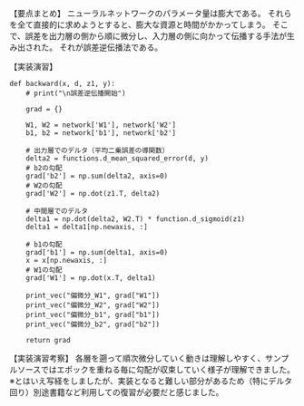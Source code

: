 【要点まとめ】
ニューラルネットワークのパラメータ量は膨大である。
それらを全て直接的に求めようとすると、膨大な資源と時間がかかってしまう。
そこで、誤差を出力層の側から順に微分し、入力層の側に向かって伝播する手法が生み出された。
それが誤差逆伝播法である。

【実装演習】
```
def backward(x, d, z1, y):
    # print("\n誤差逆伝播開始")

    grad = {}

    W1, W2 = network['W1'], network['W2']
    b1, b2 = network['b1'], network['b2']

    # 出力層でのデルタ（平均二乗誤差の導関数）
    delta2 = functions.d_mean_squared_error(d, y)
    # b2の勾配
    grad['b2'] = np.sum(delta2, axis=0)
    # W2の勾配
    grad['W2'] = np.dot(z1.T, delta2)

    # 中間層でのデルタ
    delta1 = np.dot(delta2, W2.T) * function.d_sigmoid(z1)
    delta1 = delta1[np.newaxis, :]

    # b1の勾配
    grad['b1'] = np.sum(delta1, axis=0)
    x = x[np.newaxis, :]
    # W1の勾配
    grad['W1'] = np.dot(x.T, delta1)

    print_vec("偏微分_W1", grad["W1"])
    print_vec("偏微分_W2", grad["W2"])
    print_vec("偏微分_b1", grad["b1"])
    print_vec("偏微分_b2", grad["b2"])

    return grad
```

【実装演習考察】
各層を遡って順次微分していく動きは理解しやすく、サンプルソースではエポックを重ねる毎に勾配が収束していく様子が理解できました。
※とはいえ写経をしましたが、実装となると難しい部分があるため（特にデルタ回り）別途書籍など利用しての復習が必要だと感じました。